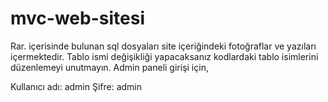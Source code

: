 # mvc-web-sitesi

Rar. içerisinde bulunan sql dosyaları site içeriğindeki fotoğraflar ve yazıları içermektedir. Tablo ismi değişikliği yapacaksanız kodlardaki tablo isimlerini düzenlemeyi unutmayın.
Admin paneli girişi için,

Kullanıcı adı: admin
Şifre: admin

